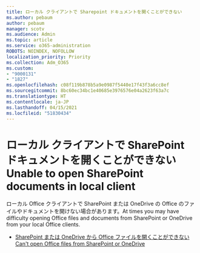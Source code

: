 ```yaml
---
title: ローカル クライアントで Sharepoint ドキュメントを開くことができない
ms.author: pebaum
author: pebaum
manager: scotv
ms.audience: Admin
ms.topic: article
ms.service: o365-administration
ROBOTS: NOINDEX, NOFOLLOW
localization_priority: Priority
ms.collection: Adm_O365
ms.custom:
- "9000131"
- "1827"
ms.openlocfilehash: c08f119b878b5a9e0987f5440e17f43f3a6cc8ef
ms.sourcegitcommit: 8bc60ec34bc1e40685e3976576e04a2623f63a7c
ms.translationtype: HT
ms.contentlocale: ja-JP
ms.lasthandoff: 04/15/2021
ms.locfileid: "51830434"
---
```

# <a name="unable-to-open-sharepoint-documents-in-local-client"></a><span data-ttu-id="3410c-102">ローカル クライアントで SharePoint ドキュメントを開くことができない</span><span class="sxs-lookup"><span data-stu-id="3410c-102">Unable to open SharePoint documents in local client</span></span>

<span data-ttu-id="3410c-103">ローカル Office クライアントで SharePoint または OneDrive の Office のファイルやドキュメントを開けない場合があります。</span><span class="sxs-lookup"><span data-stu-id="3410c-103">At times you may have difficulty opening Office files and documents from SharePoint or OneDrive from your local Office clients.</span></span>

- [<span data-ttu-id="3410c-104">SharePoint または OneDrive から Office ファイルを開くことができない</span><span class="sxs-lookup"><span data-stu-id="3410c-104">Can't open Office files from SharePoint or OneDrive</span></span>](https://docs.microsoft.com/sharepoint/troubleshoot/administration/cant-open-office-files)
